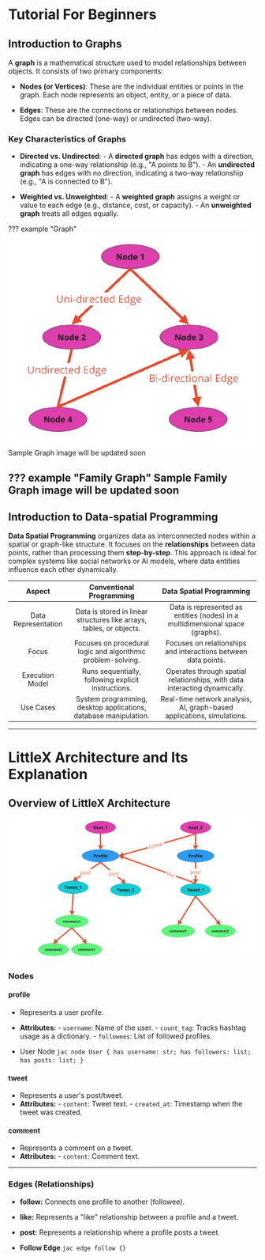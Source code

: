 # **Tutorial For Beginners**

## **Introduction to Graphs**

A **graph** is a mathematical structure used to model relationships between objects. It consists of two primary components:

- **Nodes (or Vertices)**: These are the individual entities or points in the graph. Each node represents an object, entity, or a piece of data.

- **Edges**: These are the connections or relationships between nodes. Edges can be directed (one-way) or undirected (two-way).

### **Key Characteristics of Graphs**

- **Directed vs. Undirected**:
      - A **directed graph** has edges with a direction, indicating a one-way relationship (e.g., "A points to B").
      - An **undirected graph** has edges with no direction, indicating a two-way relationship (e.g., "A is connected to B").

- **Weighted vs. Unweighted**:
      - A **weighted graph** assigns a weight or value to each edge (e.g., distance, cost, or capacity).
      - An **unweighted graph** treats all edges equally.

??? example "Graph"
      ![Image title](images\graph.png)
      Sample Graph image will be updated soon

??? example "Family Graph"
      Sample Family Graph image will be updated soon
---

## **Introduction to Data-spatial Programming**

**Data Spatial Programming** organizes data as interconnected nodes within a spatial or graph-like structure. It focuses on the **relationships** between data points, rather than processing them **step-by-step**. This approach is ideal for complex systems like social networks or AI models, where data entities influence each other dynamically.

| Aspect      | Conventional Programming  | Data Spatial Programming |
| :---------: | :-------------: | :-------------: |
| Data Representation       | Data is stored in linear structures like arrays, tables, or objects.  | Data is represented as entities (nodes) in a multidimensional space (graphs).  |
| Focus       | Focuses on procedural logic and algorithmic problem-solving. | Focuses on relationships and interactions between data points. |
| Execution Model    | Runs sequentially, following explicit instructions. | Operates through spatial relationships, with data interacting dynamically. |
| Use Cases    | System programming, desktop applications, database manipulation. | Real-time network analysis, AI, graph-based applications, simulations. |

---

# **LittleX Architecture and Its Explanation**

## **Overview of LittleX Architecture**

![Image title](images\Architecture.png)

### **Nodes**

#### **profile**
- Represents a user profile.
- **Attributes:**
      - `username`: Name of the user.
      - `count_tag`: Tracks hashtag usage as a dictionary.
      - `followees`: List of followed profiles.

- User Node
      ```jac
      node User {
            has username: str;
            has followers: list;
            has posts: list;
      }
      ```

#### **tweet**
- Represents a user's post/tweet.
- **Attributes:**
      - `content`: Tweet text.
      - `created_at`: Timestamp when the tweet was created.

#### **comment**
- Represents a comment on a tweet.
- **Attributes:**
      - `content`: Comment text.

---

### **Edges (Relationships)**

- **follow:** Connects one profile to another (followee).
- **like:** Represents a "like" relationship between a profile and a tweet.
- **post:** Represents a relationship where a profile posts a tweet.

- **Follow Edge**
      ```jac
      edge follow {}
      ```







